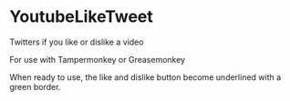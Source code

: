 # YoutubeLikeTweet
Twitters if you like or dislike a video

For use with Tampermonkey or Greasemonkey

When ready to use, the like and dislike button become underlined with a green border.
